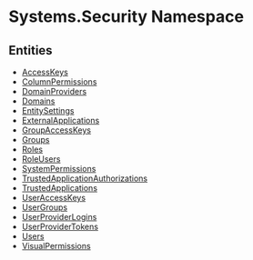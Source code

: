 ﻿---
uid: Systems.Security
---
# Systems.Security Namespace

## Entities
- [AccessKeys](Systems.Security.AccessKeys.md)  
- [ColumnPermissions](Systems.Security.ColumnPermissions.md)  
- [DomainProviders](Systems.Security.DomainProviders.md)  
- [Domains](Systems.Security.Domains.md)  
- [EntitySettings](Systems.Security.EntitySettings.md)  
- [ExternalApplications](Systems.Security.ExternalApplications.md)  
- [GroupAccessKeys](Systems.Security.GroupAccessKeys.md)  
- [Groups](Systems.Security.Groups.md)  
- [Roles](Systems.Security.Roles.md)  
- [RoleUsers](Systems.Security.RoleUsers.md)  
- [SystemPermissions](Systems.Security.SystemPermissions.md)  
- [TrustedApplicationAuthorizations](Systems.Security.TrustedApplicationAuthorizations.md)  
- [TrustedApplications](Systems.Security.TrustedApplications.md)  
- [UserAccessKeys](Systems.Security.UserAccessKeys.md)  
- [UserGroups](Systems.Security.UserGroups.md)  
- [UserProviderLogins](Systems.Security.UserProviderLogins.md)  
- [UserProviderTokens](Systems.Security.UserProviderTokens.md)  
- [Users](Systems.Security.Users.md)  
- [VisualPermissions](Systems.Security.VisualPermissions.md)  

